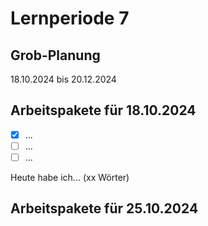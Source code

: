 # Lernperiode 7

## Grob-Planung

18.10.2024 bis 20.12.2024

## Arbeitspakete für 18.10.2024

- [x] ...
- [ ] ...
- [ ] ...

Heute habe ich... (xx Wörter)

## Arbeitspakete für 25.10.2024

